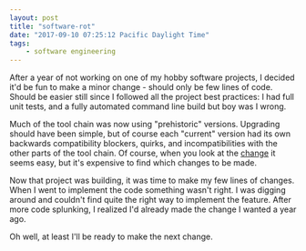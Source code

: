 ```yaml
---
layout: post
title: "software-rot"
date: "2017-09-10 07:25:12 Pacific Daylight Time"
tags:
    - software engineering
---
```


After a year of not working on one of my hobby software projects, I decided it'd be fun to make a minor change - should only be  few lines of code.  Should be easier still since I followed all the project best practices: I had full unit tests, and a fully automated command line build but boy was I wrong.

Much of the tool chain was now using "prehistoric" versions.  Upgrading should have been simple, but of course each "current" version had its own backwards compatibility blockers, quirks, and incompatibilities with the other parts of the tool chain. Of course, when you look at the  [change](https://github.com/idvorkin/onom/commit/b105f5079737806a88b970f1d5c8754e30409352) it seems easy, but it's expensive to find which changes to be made.

Now that project was building, it was time to make my few lines of changes. When I went to implement the code something wasn't right. I was digging around and couldn't find quite the right way to implement the feature. After more code splunking, I realized I'd already made the change I wanted a year ago. 

Oh well, at least I'll be ready to make the next change.





